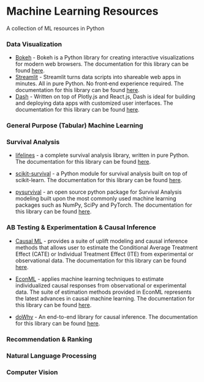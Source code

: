 # Machine Learning Resources

A collection of ML resources in Python

### Data Visualization

- [Bokeh](https://github.com/bokeh/bokeh) - Bokeh is a Python library for creating interactive visualizations for modern web browsers. The documentation for this library can be found [here](https://docs.bokeh.org/en/latest/).
- [Streamlit](https://github.com/streamlit/streamlit) - Streamlit turns data scripts into shareable web apps in minutes. All in pure Python. No front‑end experience required. The documentation for this library can be found [here](https://streamlit.io/).
- [Dash](https://github.com/plotly/dash) - Written on top of Plotly.js and React.js, Dash is ideal for building and deploying data apps with customized user interfaces. The documentation for this library can be found [here](https://dash.plotly.com/introduction).


### General Purpose (Tabular) Machine Learning

### Survival Analysis


- [lifelines](https://github.com/CamDavidsonPilon/lifelines) - a complete survival analysis library, written in pure Python. The documentation for this library can be found [here](https://lifelines.readthedocs.io/en/latest/).

- [scikit-survival](https://github.com/sebp/scikit-survival) - a Python module for survival analysis built on top of scikit-learn. The documentation for this library can be found [here](https://scikit-survival.readthedocs.io/en/stable/user_guide/00-introduction.html).

- [pysurvival](https://github.com/square/pysurvival/) - an open source python package for Survival Analysis modeling built upon the most commonly used machine learning packages such as NumPy, SciPy and PyTorch. The documentation for this library can be found [here](https://square.github.io/pysurvival/).


### AB Testing \& Experimentation \& Causal Inference

- [Causal ML](https://github.com/uber/causalml) - provides a suite of uplift modeling and causal inference methods that allows user to estimate the Conditional Average Treatment Effect (CATE) or Individual Treatment Effect (ITE) from experimental or observational data. The documentation for this library can be found [here](https://causalml.readthedocs.io/en/latest/about.html).

- [EconML](https://github.com/Microsoft/EconML) - applies machine learning techniques to estimate individualized causal responses from observational or experimental data. The suite of estimation methods provided in EconML represents the latest advances in causal machine learning. The documentation for this library can be found [here](https://www.microsoft.com/en-us/research/project/econml/).


- [doWhy](https://github.com/py-why/dowhy) - An end-to-end library for causal inference. The documentation for this library can be found [here](https://py-why.github.io/dowhy/).

### Recommendation \& Ranking

### Natural Language Processing

### Computer Vision